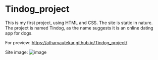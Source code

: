 # Tindog_project
This is my first project, using HTML and CSS. The site is static in nature.
The project is named Tindog, as the name suggests it is an online dating app for dogs.

For preview: https://atharvautekar.github.io/Tindog_project/


Site image: 
![image](https://user-images.githubusercontent.com/65060103/123096292-8fcb4b00-d44c-11eb-9dce-8ce1b52f3088.png)

